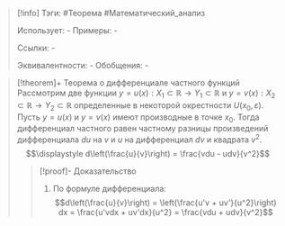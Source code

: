 > [!info]
> Тэги: #Теорема #Математический_анализ   
> 
> Использует: *-*
> Примеры: *-*
> 
> Ссылки: *-*
> 
> Эквивалентности: *-*
> Обобщения: *-*

> [!theorem]+ Теорема о дифференциале частного функций
> Рассмотрим две функции $y = u(x):X_1 \subset \mathbb{R}\rightarrow Y_1 \subset \mathbb{R}$ и $y = v(x):X_2 \subset \mathbb{R}\rightarrow Y_2 \subset \mathbb{R}$ определенные в некоторой окрестности $U(x_0, \varepsilon)$. Пусть $y = u(x)$ и $y = v(x)$ имеют производные в точке $x_0$. Тогда дифференциал частного равен частному разницы произведений дифференциала $du$ на $v$ и $u$ на дифференциал $dv$ и квадрата $v^2$. $$\displaystyle d\left(\frac{u}{v}\right) = \frac{vdu - udv}{v^2}$$
> > [!proof]- Доказательство
> > 1. По формуле дифференциала: $$d\left(\frac{u}{v}\right) = \left(\frac{u'v + uv'}{u^2}\right) dx =  \frac{u'vdx + uv'dx}{u^2} = \frac{vdu + udv}{v^2}$$
